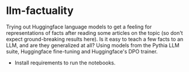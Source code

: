 # llm-factuality

Trying out Huggingface language models to get a feeling for representations of facts after reading some articles on the topic (so don't expect ground-breaking results here).
Is it easy to teach a few facts to an LLM, and are they generalized at all? 
Using models from the Pythia LLM suite, Huggingface fine-tuning and Huggingface's DPO trainer.

- Install requirements to run the notebooks.

